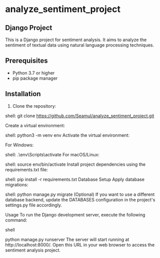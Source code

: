 
# analyze_sentiment_project

## Django Project

This is a Django project for sentiment analysis. It aims to analyze the sentiment of textual data using natural language processing techniques.

## Prerequisites

- Python 3.7 or higher
- pip package manager

## Installation

1. Clone the repository:

shell:
   git clone https://github.com/Seamul/analyze_sentiment_project.git
   

Create a virtual environment:

shell:
python3 -m venv env
Activate the virtual environment:

For Windows:

shell:
.\env\Scripts\activate
For macOS/Linux:

shell:
source env/bin/activate
Install project dependencies using the requirements.txt file:

shell:
pip install -r requirements.txt
Database Setup
Apply database migrations:

shell:
python manage.py migrate
(Optional) If you want to use a different database backend, update the DATABASES configuration in the project's settings.py file accordingly.

Usage
To run the Django development server, execute the following command:

shell

python manage.py runserver
The server will start running at http://localhost:8000/. Open this URL in your web browser to access the sentiment analysis project.
